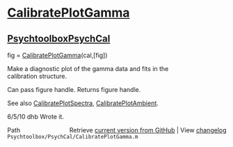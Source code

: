 # [CalibratePlotGamma](CalibratePlotGamma)
## [Psychtoolbox](Psychtoolbox)[PsychCal](PsychCal)

fig = [CalibratePlotGamma](CalibratePlotGamma)(cal,[fig])  
  
Make a diagnostic plot of the gamma data and fits in the  
calibration structure.  
  
Can pass figure handle. Returns figure handle.  
  
See also [CalibratePlotSpectra](CalibratePlotSpectra), [CalibratePlotAmbient](CalibratePlotAmbient).  
  
6/5/10  dhb  Wrote it.  




<div class="code_header" style="text-align:right;">
  <span style="float:left;">Path&nbsp;&nbsp;</span> <span class="counter">Retrieve <a href=
  "https://raw.github.com/Psychtoolbox-3/Psychtoolbox-3/beta/Psychtoolbox/PsychCal/CalibratePlotGamma.m">current version from GitHub</a> | View <a href=
  "https://github.com/Psychtoolbox-3/Psychtoolbox-3/commits/beta/Psychtoolbox/PsychCal/CalibratePlotGamma.m">changelog</a></span>
</div>
<div class="code">
  <code>Psychtoolbox/PsychCal/CalibratePlotGamma.m</code>
</div>

